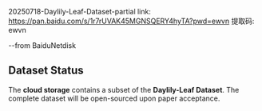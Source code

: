 20250718-Daylily-Leaf-Dataset-partial
link: https://pan.baidu.com/s/1r7rUVAK45MGNSQERY4hyTA?pwd=ewvn 提取码: ewvn 

--from BaiduNetdisk

## Dataset Status  
The **cloud storage** contains a subset of the **Daylily-Leaf Dataset**.
The complete dataset will be open-sourced upon paper acceptance.  
